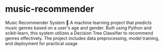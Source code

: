 # music-recommender
Music Recommender System 🎵 A machine learning project that predicts music genres based on a user's age and gender. Built using Python and scikit-learn, this system utilizes a Decision Tree Classifier to recommend genres effectively. The project includes data preprocessing, model training, and deployment for practical usage
